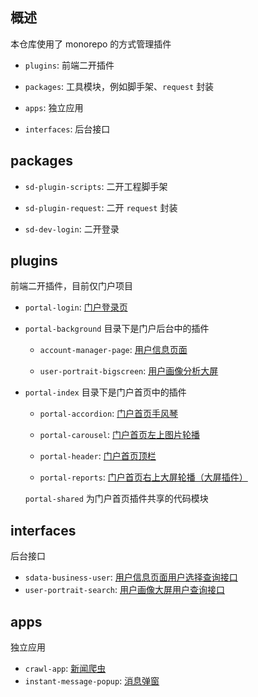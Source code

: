 ## 概述

本仓库使用了 monorepo 的方式管理插件

- `plugins`: 前端二开插件

- `packages`: 工具模块，例如脚手架、`request` 封装

- `apps`: 独立应用

- `interfaces`: 后台接口

## packages

- `sd-plugin-scripts`: 二开工程脚手架

- `sd-plugin-request`: 二开 `request` 封装

- `sd-dev-login`: 二开登录

## plugins

前端二开插件，目前仅门户项目

- `portal-login`: [门户登录页](./plugins/portal-login/)

- `portal-background` 目录下是门户后台中的插件

  - `account-manager-page`: [用户信息页面](./plugins/portal-background/account-manager-page)

  - `user-portrait-bigscreen`: [用户画像分析大屏](./plugins/portal-background/user-portrait-bigscreen)


- `portal-index` 目录下是门户首页中的插件

  - `portal-accordion`: [门户首页手风琴](./plugins/portal-index/portal-accordion)

  - `portal-carousel`: [门户首页左上图片轮播](./plugins/portal-index/portal-carousel)

  - `portal-header`: [门户首页顶栏](./plugins/portal-index/portal-header)

  - `portal-reports`: [门户首页右上大屏轮播（大屏插件）](./plugins/portal-index/portal-reports)

  `portal-shared` 为门户首页插件共享的代码模块

## interfaces

后台接口

- `sdata-business-user`: [用户信息页面用户选择查询接口](./interfaces/sdata-business-user)
- `user-portrait-search`: [用户画像大屏用户查询接口](./interfaces/user-portrait-search)

## apps

独立应用

- `crawl-app`: [新闻爬虫](./apps/crawl-app/)
- `instant-message-popup`: [消息弹窗](./apps/instant-message-popup/)
